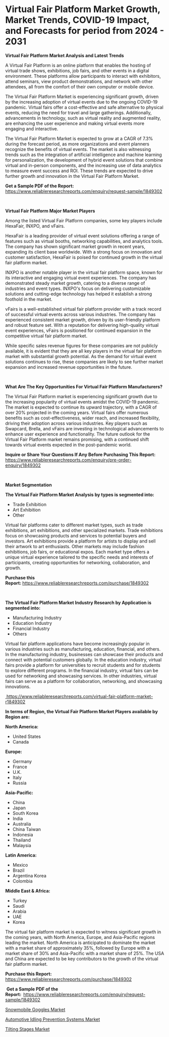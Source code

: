 <p><h1>Virtual Fair Platform Market Growth, Market Trends, COVID-19 Impact, and Forecasts for period from 2024 - 2031</h1></p><p><strong>Virtual Fair Platform Market Analysis and Latest Trends</strong></p>
<p><p>A Virtual Fair Platform is an online platform that enables the hosting of virtual trade shows, exhibitions, job fairs, and other events in a digital environment. These platforms allow participants to interact with exhibitors, attend seminars, view product demonstrations, and network with other attendees, all from the comfort of their own computer or mobile device.</p><p>The Virtual Fair Platform Market is experiencing significant growth, driven by the increasing adoption of virtual events due to the ongoing COVID-19 pandemic. Virtual fairs offer a cost-effective and safe alternative to physical events, reducing the need for travel and large gatherings. Additionally, advancements in technology, such as virtual reality and augmented reality, are enhancing the user experience and making virtual events more engaging and interactive.</p><p>The Virtual Fair Platform Market is expected to grow at a CAGR of 7.3% during the forecast period, as more organizations and event planners recognize the benefits of virtual events. The market is also witnessing trends such as the integration of artificial intelligence and machine learning for personalization, the development of hybrid event solutions that combine virtual and in-person components, and the increasing use of data analytics to measure event success and ROI. These trends are expected to drive further growth and innovation in the Virtual Fair Platform Market.</p></p>
<p><strong>Get a Sample PDF of the Report:&nbsp;</strong> <a href="https://www.reliableresearchreports.com/enquiry/request-sample/1849302">https://www.reliableresearchreports.com/enquiry/request-sample/1849302</a></p>
<p>&nbsp;</p>
<p><strong>Virtual Fair Platform Major Market Players</strong></p>
<p><p>Among the listed Virtual Fair Platform companies, some key players include HexaFair, INXPO, and vFairs.</p><p>HexaFair is a leading provider of virtual event solutions offering a range of features such as virtual booths, networking capabilities, and analytics tools. The company has shown significant market growth in recent years, expanding its client base worldwide. With a strong focus on innovation and customer satisfaction, HexaFair is poised for continued growth in the virtual fair platform market.</p><p>INXPO is another notable player in the virtual fair platform space, known for its interactive and engaging virtual event experiences. The company has demonstrated steady market growth, catering to a diverse range of industries and event types. INXPO's focus on delivering customizable solutions and cutting-edge technology has helped it establish a strong foothold in the market.</p><p>vFairs is a well-established virtual fair platform provider with a track record of successful virtual events across various industries. The company has experienced consistent market growth, driven by its user-friendly platform and robust feature set. With a reputation for delivering high-quality virtual event experiences, vFairs is positioned for continued expansion in the competitive virtual fair platform market.</p><p>While specific sales revenue figures for these companies are not publicly available, it is evident that they are all key players in the virtual fair platform market with substantial growth potential. As the demand for virtual event solutions continues to rise, these companies are likely to see further market expansion and increased revenue opportunities in the future.</p></p>
<p>&nbsp;</p>
<p><strong>What Are The Key Opportunities For Virtual Fair Platform Manufacturers?</strong></p>
<p><p>The Virtual Fair Platform market is experiencing significant growth due to the increasing popularity of virtual events amidst the COVID-19 pandemic. The market is expected to continue its upward trajectory, with a CAGR of over 20% projected in the coming years. Virtual fairs offer numerous benefits such as cost-effectiveness, wider reach, and increased flexibility, driving their adoption across various industries. Key players such as Swapcard, Brella, and vFairs are investing in technological advancements to enhance user experience and functionality. The future outlook for the Virtual Fair Platform market remains promising, with a continued shift towards virtual events expected in the post-pandemic world.</p></p>
<p><strong>Inquire or Share Your Questions If Any Before Purchasing This Report:</strong> <a href="https://www.reliableresearchreports.com/enquiry/pre-order-enquiry/1849302">https://www.reliableresearchreports.com/enquiry/pre-order-enquiry/1849302</a></p>
<p>&nbsp;</p>
<p><strong>Market Segmentation</strong></p>
<p><strong>The Virtual Fair Platform Market Analysis by types is segmented into:</strong></p>
<p><ul><li>Trade Exhibition</li><li>Art Exhibition</li><li>Other</li></ul></p>
<p><p>Virtual fair platforms cater to different market types, such as trade exhibitions, art exhibitions, and other specialized markets. Trade exhibitions focus on showcasing products and services to potential buyers and investors. Art exhibitions provide a platform for artists to display and sell their artwork to art enthusiasts. Other markets may include fashion exhibitions, job fairs, or educational expos. Each market type offers a unique virtual experience tailored to the specific needs and interests of participants, creating opportunities for networking, collaboration, and growth.</p></p>
<p><strong>Purchase this Report:&nbsp;</strong><a href="https://www.reliableresearchreports.com/purchase/1849302">https://www.reliableresearchreports.com/purchase/1849302</a></p>
<p>&nbsp;</p>
<p><strong>The Virtual Fair Platform Market Industry Research by Application is segmented into:</strong></p>
<p><ul><li>Manufacturing Industry</li><li>Education Industry</li><li>Financial Industry</li><li>Others</li></ul></p>
<p><p>Virtual fair platform applications have become increasingly popular in various industries such as manufacturing, education, financial, and others. In the manufacturing industry, businesses can showcase their products and connect with potential customers globally. In the education industry, virtual fairs provide a platform for universities to recruit students and for students to explore different programs. In the financial industry, virtual fairs can be used for networking and showcasing services. In other industries, virtual fairs can serve as a platform for collaboration, networking, and showcasing innovations.</p></p>
<p><a href="https://www.reliableresearchreports.com/virtual-fair-platform-market-r1849302">&nbsp;https://www.reliableresearchreports.com/virtual-fair-platform-market-r1849302</a></p>
<p><strong>In terms of Region, the Virtual Fair Platform Market Players available by Region are:</strong></p>
<p>
    <p> <strong> North America: </strong>
        <ul>
            <li>United States</li>
            <li>Canada</li>
        </ul>
        </p> 
    <p> <strong> Europe: </strong>
        <ul>
            <li>Germany</li>
            <li>France</li>
            <li>U.K.</li>
            <li>Italy</li>
            <li>Russia</li>
        </ul>
        </p> 
    <p> <strong> Asia-Pacific: </strong>
        <ul>
            <li>China</li>
            <li>Japan</li>
            <li>South Korea</li>
            <li>India</li>
            <li>Australia</li>
            <li>China Taiwan</li>
            <li>Indonesia</li>
            <li>Thailand</li>
            <li>Malaysia</li>
        </ul>
        </p> 
    <p> <strong> Latin America: </strong>
        <ul>
            <li>Mexico</li>
            <li>Brazil</li>
            <li>Argentina Korea</li>
            <li>Colombia</li>
        </ul>
        </p> 
    <p> <strong> Middle East & Africa: </strong>
        <ul>
            <li>Turkey</li>
            <li>Saudi</li>
            <li>Arabia</li>
            <li>UAE</li>
            <li>Korea</li>
        </ul>
    </p>
    </p>
<p><p>The virtual fair platform market is expected to witness significant growth in the coming years, with North America, Europe, and Asia-Pacific regions leading the market. North America is anticipated to dominate the market with a market share of approximately 35%, followed by Europe with a market share of 30% and Asia-Pacific with a market share of 25%. The USA and China are expected to be key contributors to the growth of the virtual fair platform market.</p></p>
<p><strong>Purchase this Report: </strong><a href="https://www.reliableresearchreports.com/purchase/1849302">https://www.reliableresearchreports.com/purchase/1849302</a></p>
<p>&nbsp;<strong>Get a Sample PDF of the Report:&nbsp;&nbsp;</strong><a href="https://www.reliableresearchreports.com/enquiry/request-sample/1849302">https://www.reliableresearchreports.com/enquiry/request-sample/1849302</a></p>
<p><strong></strong></p>
<p><p><a href="https://issuu.com/reportprime-2/docs/snowmobile-goggles-market-size-2030.pptx">Snowmobile Goggles Market</a></p><p><a href="https://www.linkedin.com/pulse/automotive-idling-prevention-systems-market-goal-estimating-ktsdf">Automotive Idling Prevention Systems Market</a></p><p><a href="https://www.linkedin.com/pulse/tilting-stages-market-offer-valuable-insights-size-share-trends-f1c9f">Tilting Stages Market</a></p></p>